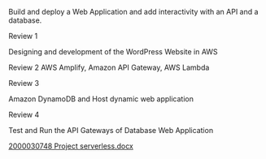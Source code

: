 
Build and deploy a Web Application and add interactivity with an API and a database.

Review 1

Designing and development of the WordPress Website in AWS

Review 2
AWS Amplify, Amazon API Gateway, AWS Lambda

Review 3

Amazon DynamoDB and Host dynamic web application

Review 4

Test and Run the API Gateways of Database Web Application

[2000030748 Project serverless.docx](https://github.com/Pothireddysusmitha14/serverless/files/11211302/2000030748.Project.serverless.docx)



